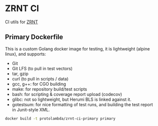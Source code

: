 # ZRNT CI

CI utils for [ZRNT](https://github.com/protolambda/zrnt)

## Primary Dockerfile

This is a custom Golang docker image for testing,
 it is lightweight (alpine linux), and supports:
- Git
- Git LFS (to pull in test vectors)
- tar, gzip
- curl (to pull in scripts / data)
- gcc, g++: for CGO building
- make: for repository build/test scripts
- bash: for scripting & coverage report upload (codecov)
- glibc: not so lightweight, but Herumi BLS is linked against it.
- gotestsum: for nice formatting of test runs,
 and building the test report in Junit-style XML.

```bash
docker build -t protolambda/zrnt-ci-primary primary
```
